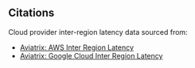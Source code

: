 ## Citations

Cloud provider inter-region latency data sourced from:

* [Aviatrix: AWS Inter Region Latency](https://docs.aviatrix.com/HowTos/inter_region_latency.html)
* [Aviatrix: Google Cloud Inter Region Latency](https://docs.aviatrix.com/HowTos/gcp_inter_region_latency.html)
